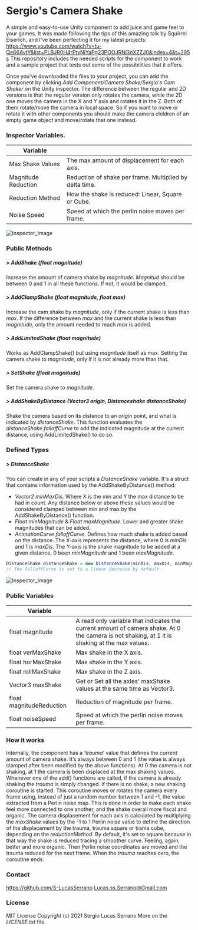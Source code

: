 # Sergio's Camera Shake
A simple and easy-to-use Unity component to add juice and game feel to your games. It was made following the tips of this amazing talk by Squirrel Eiserloh, and I've been perfecting it for my latest projects:
https://www.youtube.com/watch?v=tu-Qe66AvtY&list=PLBJR0H4rFtvNiYaPg23POOJRNl3oXZZJ0&index=4&t=295s
This repository includes the needed scripts for the component to work and a sample project that tests out some of the possibilities that it offers.

Once you've downloaded the files to your project, you can add the component by clicking _Add Component/Camera Shake/Sergio's Cam Shaker_ on the Unity inspector. The difference between the regular and 2D versions is that the regular version only rotates the camera, while the 2D one moves the camera in the X and Y axis and rotates it in the Z. Both of them rotate/move the camera in local space. So if you want to move or rotate it with other components you should make the camera children of an empty game object and move/rotate that one instead.

### Inspector Variables.
| Variable |  |
| ------ | ------ |
| Max Shake Values | The max amount of displacement for each axis. |
| Magnitude Reduction | Reduction of shake per frame. Multiplied by delta time. |
| Reduction Method | How the shake is reduced: Linear, Square or Cube. |
| Noise Speed | Speed at which the perlin noise moves per frame. |
![Inspector_Image](https://drive.google.com/uc?export=view&id=18tfsXHcsREbGAp92oOf4LWadyn3twUzf)

### Public Methods
##### > AddShake (float _magnitude_)
Increase the amount of camera shake by _magnitude_. _Magnitud_ should be between 0 and 1 in all these functions. If not, it would be clamped.
##### > AddClampShake (float _magnitude_, float _max_)
Increase the cam shake by _magnitude_, only if the current shake is less than _max_.
If the difference between _max_ and the current shake is less than _magnitude_, only the amount needed to reach _max_ is added.
##### > AddLimitedShake (float _magnitude_)
Works as AddClampShake() but using _magnitude_ itself as max. Setting the camera shake to _magnitude_, only if it is not already more than that.
##### > SetShake (float _magnitude_)
Set the camera shake to _magnitude_.
##### > AddShakeByDistance (Vector3 _origin_, Distanceshake _distanceShake_)
Shake the camera based on its distance to an _origin_ point, and what is indicated by _distanceShake_.
This function evaluates the _distanceShake.falloffCurve_ to add the indicated magnitude at the current distance, using AddLimitedShake() to do so.

### Defined Types
##### > DistanceShake
You can create in any of your scripts a _DistanceShake_ variable. It's a struct that contains information used by the AddShakeByDistance() method:
- _Vector2 minMaxDis_. Where X is the min and Y the max distance to be had in count. Any distance below or above these values would be considered clamped between min and max by the AddShakeByDistance() function.
- _Float minMagnitude_ & _Float maxMagnitude_. Lower and greater shake magnitudes that can be added.
- _AnimationCurve falloffCurve_. Defines how much shake is added based on the distance.
The X-axis represents the distance, where 0 is _minDis_ and 1 is _maxDis_.
The Y-axis is the shake magnitude to be added at a given distance. 0 been _minMagnitude_ and 1 been _maxMagnitude_.
```cs
DistanceShake distanceShake = new DistanceShake(minDis, maxDis, minMagnitude, maxMagnitude);
// The falloffCurve is set to a linear decrease by default.
```
![Inspector_Image](https://drive.google.com/uc?export=view&id=1brLp8T8uJE0Ko8N6lc4x5kCcAcqo-Xy8)

### Public Variables
| Variable |  |
| ------ | ------ |
| float magnitude | A read only variable that indicates the current amount of camera shake. At 0 the camera is not shaking, at 1 it is shaking at the max values. |
| float verMaxShake | Max shake in the X axis. |
| float horMaxShake | Max shake in the Y axis. |
| float rollMaxShake | Max shake in the Z axis. |
| Vector3 maxShake | Get or Set all the axles' maxShake values at the same time as Vector3. |
| float magnitudeReduction | Reduction of magnitude per frame. |
| float noiseSpeed | Speed at which the perlin noise moves per frame. |

### How it works
Internally, the component has a ‘_trauma_’ value that defines the current amount of camera shake. It’s always between 0 and 1 (the value is always clamped after been modified by the above functions). At 0 the camera is not shaking, at 1 the camera is been displaced at the max shaking values.
Whenever one of the add() functions are called, if the camera is already shaking the _trauma_ is simply changed. If there is no shake, a new shaking coroutine is started.
This coroutine moves or rotates the camera every frame using, instead of just a random number between 1 and -1, the value extracted from a Perlin noise map. This is done in order to make each shake feel more connected to one another, and the shake overall more fiscal and organic.
The camera displacement for each axis is calculated by multiplying the _maxShake_ values 
by the -1 to 1 Perlin noise value to define the direction of the displacement
by the trauma, trauma square or trama cube, depending on the _reductionMethod_. By default, it's set to square because in that way the shake is reduced tracing a smoother curve. Feeling, again, better and more organic.
Then Perlin noise coordinates are moved and the trauma reduced for the next frame. When the _trauma_ reaches cero, the coroutine ends.

### Contact
https://github.com/S-LucasSerrano
Lucas.ss.Serrano@Gmail.com

### License
MIT License
Copyright (c) 2021 Sergio Lucas Serrano
More on the _LICENSE.txt_ file.